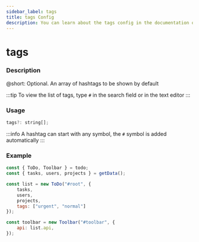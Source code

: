 ```yaml
---
sidebar_label: tags
title: tags Config
description: You can learn about the tags config in the documentation of the DHTMLX JavaScript To Do List library. Browse developer guides and API reference, try out code examples and live demos, and download a free 30-day evaluation version of DHTMLX To Do List.
---
```


# tags

### Description

@short: Optional. An array of hashtags to be shown by default

:::tip
To view the list of tags, type `#` in the search field or in the text editor
:::

### Usage

~~~js
tags?: string[];
~~~

:::info
A hashtag can start with any symbol, the `#` symbol is added automatically
:::

### Example

~~~js {8}
const { ToDo, Toolbar } = todo;
const { tasks, users, projects } = getData();

const list = new ToDo("#root", {
	tasks,
	users,
	projects,
	tags: ["urgent", "normal"]
});

const toolbar = new Toolbar("#toolbar", {
    api: list.api,
});
~~~

